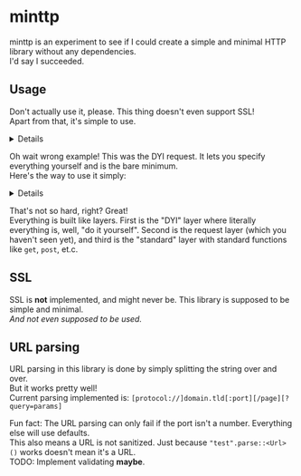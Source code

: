 # minttp

minttp is an experiment to see if I could create a simple and minimal HTTP library without any dependencies.  
I'd say I succeeded.

## Usage

Don't actually use it, please. This thing doesn't even support SSL!  
Apart from that, it's simple to use.  
<details>

```Rust
extern crate minttp;
use std::collections::HashMap;
use std::io::{Read, BufReader};
use minttp::{consts, DYIRequest};
use minttp::response::Response;

fn main() {
	let mut headers = HashMap::new();
	headers.insert("Host", "example.com");
	headers.insert("Connection", "close");

	let mut output = String::new();
	{
		let conn = minttp::diy_request(&DYIRequest {
			host: "example.com",
			port: 80,
			method: consts::GET,
			path: "/",
			http_version: "1.1",
			headers: &headers,
			body: None
		}).unwrap();
		let mut response = Response::new(BufReader::new(conn)).unwrap();
		println!("Status: {} ({})", response.status, response.description);
		response.body.read_to_string(&mut output).unwrap();
	}
	println!("-------------- DYI Reqest");
	println!("{}", output);
	println!("--------------");
}
```

</details>

Oh wait wrong example! This was the DYI request. It lets you specify everything yourself and is the bare minimum.  
Here's the way to use it simply:  
<details>

```Rust
extern crate minttp;
use std::io::Read;

fn main() {
	let url = "example.com".parse().unwrap();

	let mut output = String::new();
	{
		let mut response = minttp::get(url).unwrap();
		response.body.read_to_string(&mut output).unwrap();
	}

	println!("-------------- High-level standard request");
	println!("{}", output);
	println!("--------------");
}
```

</details>

That's not so hard, right? Great!  
Everything is built like layers. First is the "DYI" layer where literally everything is, well, "do it yourself".
Second is the request layer (which you haven't seen yet),
and third is the "standard" layer with standard functions like `get`, `post`, et.c.

## SSL

SSL is **not** implemented, and might never be. This library is supposed to be simple and minimal.  
*And not even supposed to be used.*

## URL parsing

URL parsing in this library is done by simply splitting the string over and over.  
But it works pretty well!  
Current parsing implemented is: `[protocol://]domain.tld[:port][/page][?query=params]`

Fun fact: The URL parsing can only fail if the port isn't a number. Everything else will use defaults.  
This also means a URL is not sanitized. Just because `"test".parse::<Url>()` works doesn't mean it's a URL.  
TODO: Implement validating **maybe**.
